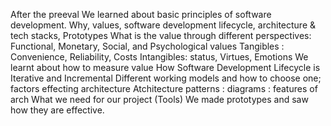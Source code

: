 After the preeval
We learned about basic principles of software development. Why, values, software development lifecycle,
architecture & tech stacks, Prototypes
What is the value through different perspectives: Functional, Monetary, Social, and Psychological values
Tangibles : Convenience, Reliability, Costs
Intangibles: status, Virtues, Emotions
We learnt about how to measure value
How Software Development Lifecycle is Iterative and Incremental
Different working models and how to choose one; factors effecting architecture
Atchitecture patterns : diagrams : features of arch
What we need for our project (Tools)
We made prototypes and saw how they are effective.
